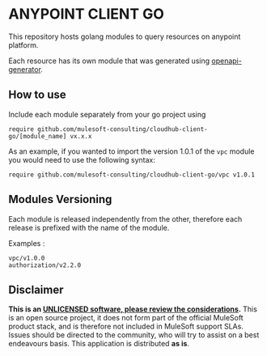 # ANYPOINT CLIENT GO

This repository hosts golang modules to query resources on anypoint platform. 

Each resource has its own module that was generated using [openapi-generator](https://openapi-generator.tech/).

## How to use 

Include each module separately from your go project using 
```
require github.com/mulesoft-consulting/cloudhub-client-go/[module_name] vx.x.x
```
As an example, if you wanted to import the version 1.0.1 of the `vpc` module you would need to use the following syntax:  
```
require github.com/mulesoft-consulting/cloudhub-client-go/vpc v1.0.1
```

## Modules Versioning 

Each module is released independently from the other, therefore each release is prefixed with the name of the module.

Examples : 
```
vpc/v1.0.0
authorization/v2.2.0
```

## Disclaimer 
**This is an [UNLICENSED software, please review the considerations](UNLICENSE.md).** 
This is an open source project, it does not form part of the official MuleSoft product stack, and is therefore not included in MuleSoft support SLAs. Issues should be directed to the community, who will try to assist on a best endeavours basis. This application is distributed **as is**. 
